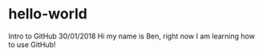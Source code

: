 # hello-world
Intro to GitHub 30/01/2018
Hi my name is Ben, right now I am learning how to use GitHub!
